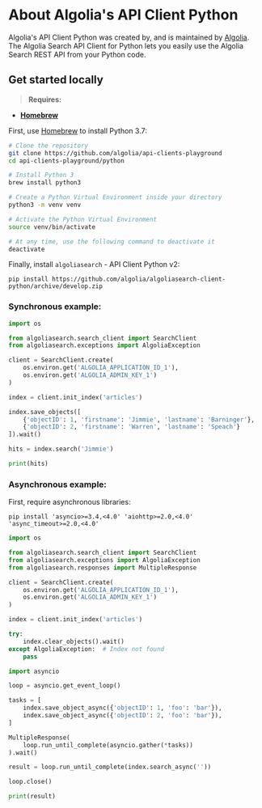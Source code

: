 # About Algolia's API Client Python

Algolia's API Client Python was created by, and is maintained by [Algolia](https://github.com/algolia). The Algolia Search API Client for Python lets you easily use the Algolia Search REST API from your Python code.

## Get started locally

> **Requires:**
- **[Homebrew](https://brew.sh)**

First, use [Homebrew](https://brew.sh) to install Python 3.7:
```bash
# Clone the repository
git clone https://github.com/algolia/api-clients-playground
cd api-clients-playground/python

# Install Python 3
brew install python3

# Create a Python Virtual Environment inside your directory
python3 -m venv venv

# Activate the Python Virtual Environment
source venv/bin/activate

# At any time, use the following command to deactivate it
deactivate
```

Finally, install `algoliasearch` - API Client Python v2:
```
pip install https://github.com/algolia/algoliasearch-client-python/archive/develop.zip
```

### Synchronous example:

```py
import os

from algoliasearch.search_client import SearchClient
from algoliasearch.exceptions import AlgoliaException

client = SearchClient.create(
    os.environ.get('ALGOLIA_APPLICATION_ID_1'),
    os.environ.get('ALGOLIA_ADMIN_KEY_1')
)

index = client.init_index('articles')

index.save_objects([
    {'objectID': 1, 'firstname': 'Jimmie', 'lastname': 'Barninger'},
    {'objectID': 2, 'firstname': 'Warren', 'lastname': 'Speach'}
]).wait()

hits = index.search('Jimmie')

print(hits)
```

### Asynchronous example:

First, require asynchronous libraries:

```
pip install 'asyncio>=3.4,<4.0' 'aiohttp>=2.0,<4.0' 'async_timeout>=2.0,<4.0'
```


```py
import os

from algoliasearch.search_client import SearchClient
from algoliasearch.exceptions import AlgoliaException
from algoliasearch.responses import MultipleResponse

client = SearchClient.create(
    os.environ.get('ALGOLIA_APPLICATION_ID_1'),
    os.environ.get('ALGOLIA_ADMIN_KEY_1')
)

index = client.init_index('articles')

try:
    index.clear_objects().wait()
except AlgoliaException:  # Index not found
    pass

import asyncio

loop = asyncio.get_event_loop()

tasks = [
    index.save_object_async({'objectID': 1, 'foo': 'bar'}),
    index.save_object_async({'objectID': 2, 'foo': 'bar'}),
]

MultipleResponse(
    loop.run_until_complete(asyncio.gather(*tasks))
).wait()

result = loop.run_until_complete(index.search_async(''))

loop.close()

print(result)
```
